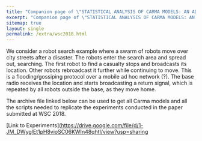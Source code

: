 ```yaml
---
title: "Companion page of \"STATISTICAL ANALYSIS OF CARMA MODELS: AN ADVANCED TUTORIAL\""
excerpt: "Companion page of \"STATISTICAL ANALYSIS OF CARMA MODELS: AN ADVANCED TUTORIAL\""
sitemap: true
layout: single
permalink: /extra/wsc2018.html
---
```


We consider a robot search example where a swarm of robots move over city streets after a disaster. The robots enter the search area and spread out, searching. The first robot to find a casualty stops and broadcasts its location. Other robots rebroadcast it further while continuing to move. This is a flooding/gossiping protocol over a mobile ad hoc network (?). The base radio receives the location and starts broadcasting a return signal, which is repeated by all robots outside the base, as they move home.

The archive file linked below can be used to get all Carma models and all the scripts needed to replicate the experiments conducted in the paper submitted at WSC 2018.

[Link to Experiments](https://drive.google.com/file/d/1-JM_DWyglEt1pH8vioSC06KWIn48qhtI/view?usp=sharing

